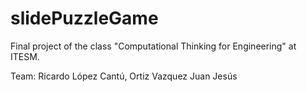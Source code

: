 # slidePuzzleGame
Final project of the class "Computational Thinking for Engineering" at ITESM.

Team:
  Ricardo López Cantú, Ortiz Vazquez Juan Jesús
